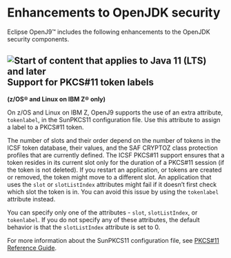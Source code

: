 <!--
* Copyright (c) 2017, 2024 IBM Corp. and others
*
* This program and the accompanying materials are made
* available under the terms of the Eclipse Public License 2.0
* which accompanies this distribution and is available at
* https://www.eclipse.org/legal/epl-2.0/ or the Apache
* License, Version 2.0 which accompanies this distribution and
* is available at https://www.apache.org/licenses/LICENSE-2.0.
*
* This Source Code may also be made available under the
* following Secondary Licenses when the conditions for such
* availability set forth in the Eclipse Public License, v. 2.0
* are satisfied: GNU General Public License, version 2 with
* the GNU Classpath Exception [1] and GNU General Public
* License, version 2 with the OpenJDK Assembly Exception [2].
*
* [1] https://www.gnu.org/software/classpath/license.html
* [2] https://openjdk.org/legal/assembly-exception.html
*
* SPDX-License-Identifier: EPL-2.0 OR Apache-2.0 OR GPL-2.0-only WITH Classpath-exception-2.0 OR GPL-2.0-only WITH OpenJDK-assembly-exception-1.0
-->

# Enhancements to OpenJDK security

Eclipse OpenJ9&trade; includes the following enhancements to the OpenJDK security components.

## ![Start of content that applies to Java 11 (LTS) and later](cr/java11plus.png) Support for PKCS#11 token labels

**(z/OS&reg; and Linux on IBM Z&reg; only)**

On z/OS and Linux on IBM Z, OpenJ9 supports the use of an extra attribute, `tokenlabel`, in the SunPKCS11 configuration file. Use this attribute to assign a label to a PKCS#11 token.

The number of slots and their order depend on the number of tokens in the ICSF token database, their values, and the SAF CRYPTOZ class protection profiles that are currently defined. The ICSF PKCS#11 support ensures that a token resides in its current slot only for the duration of a PKCS#11 session (if the token is not deleted). If you restart an application, or tokens are created or removed, the token might move to a different slot. An application that uses the `slot` or `slotListIndex` attributes might fail if it doesn’t first check which slot the token is in. You can avoid this issue by using the `tokenlabel` attribute instead.

You can specify only one of the attributes - `slot`, `slotListIndex`, or `tokenlabel`. If you do not specify any of these attributes, the default behavior is that the `slotListIndex` attribute is set to 0.

For more information about the SunPKCS11 configuration file, see [PKCS#11 Reference Guide](https://docs.oracle.com/en/java/javase/11/security/pkcs11-reference-guide1.html).


<!-- ==== END OF TOPIC ==== enhancementstoopenjdksecurity.md ==== -->
